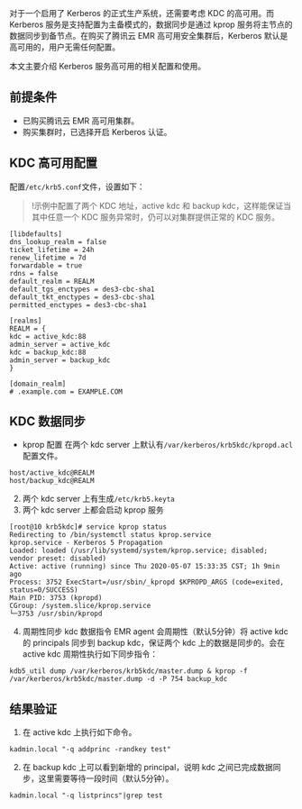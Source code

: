 对于一个启用了 Kerberos 的正式生产系统，还需要考虑 KDC 的高可用。而 Kerberos 服务是支持配置为主备模式的，数据同步是通过 kprop 服务将主节点的数据同步到备节点。在购买了腾讯云 EMR 高可用安全集群后，Kerberos 默认是高可用的，用户无需任何配置。

本文主要介绍 Kerberos 服务高可用的相关配置和使用。

## 前提条件
- 已购买腾讯云 EMR 高可用集群。
- 购买集群时，已选择开启 Kerberos 认证。

## KDC 高可用配置

配置`/etc/krb5.conf`文件，设置如下：
>!示例中配置了两个 KDC 地址，active kdc 和 backup kdc，这样能保证当其中任意一个 KDC 服务异常时，仍可以对集群提供正常的 KDC 服务。
>
```
[libdefaults]
dns_lookup_realm = false
ticket_lifetime = 24h
renew_lifetime = 7d
forwardable = true
rdns = false
default_realm = REALM
default_tgs_enctypes = des3-cbc-sha1
default_tkt_enctypes = des3-cbc-sha1
permitted_enctypes = des3-cbc-sha1

[realms]
REALM = {
kdc = active_kdc:88
admin_server = active_kdc
kdc = backup_kdc:88
admin_server = backup_kdc 
}

[domain_realm]
# .example.com = EXAMPLE.COM
```

## KDC 数据同步
-  kprop 配置
在两个 kdc server 上默认有`/var/kerberos/krb5kdc/kpropd.acl`配置文件。
```
host/active_kdc@REALM
host/backup_kdc@REALM
```
2. 两个 kdc server 上有生成`/etc/krb5.keyta`
3. 两个 kdc server 上都会启动 kprop 服务
```
[root@10 krb5kdc]# service kprop status 
Redirecting to /bin/systemctl status kprop.service
kprop.service - Kerberos 5 Propagation
Loaded: loaded (/usr/lib/systemd/system/kprop.service; disabled; vendor preset: disabled)
Active: active (running) since Thu 2020-05-07 15:33:35 CST; 1h 9min ago
Process: 3752 ExecStart=/usr/sbin/_kpropd $KPROPD_ARGS (code=exited, status=0/SUCCESS)
Main PID: 3753 (kpropd)
CGroup: /system.slice/kprop.service
└─3753 /usr/sbin/kpropd
```
4. 周期性同步 kdc 数据指令
EMR agent 会周期性（默认5分钟）将 active kdc 的 principals 同步到 backup kdc，保证两个 kdc 上的数据是同步的。会在 active kdc 周期性执行如下同步指令：
```
kdb5_util dump /var/kerberos/krb5kdc/master.dump & kprop -f /var/kerberos/krb5kdc/master.dump -d -P 754 backup_kdc
```

## 结果验证

1. 在 active kdc 上执行如下命令。
```
kadmin.local "-q addprinc -randkey test"
```
2. 在 backup kdc 上可以看到新增的 principal，说明 kdc 之间已完成数据同步，这里需要等待一段时间（默认5分钟）。
```
kadmin.local "-q listprincs"|grep test
```

 
